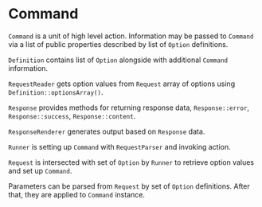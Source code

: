 Command
=======


`Command` is a unit of high level action.
Information may be passed to `Command` via a list of public properties described by list of `Option` definitions.

`Definition` contains list of `Option` alongside with additional `Command` information.

`RequestReader` gets option values from `Request` array of options using `Definition::optionsArray()`.

`Response` provides methods for returning response data, `Response::error`, `Response::success`, `Response::content`.


`ResponseRenderer` generates output based on `Response` data.

`Runner` is setting up `Command` with `RequestParser` and invoking action.

`Request` is intersected with set of `Option` by `Runner` to retrieve option values and set up `Command`.




 
Parameters can be parsed from `Request` by set of `Option` definitions. 
After that, they are applied to `Command` instance.




